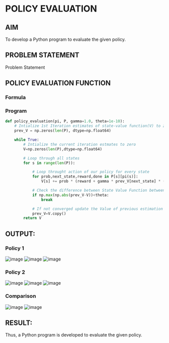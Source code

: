 # POLICY EVALUATION

## AIM
To develop a Python program to evaluate the given policy.

## PROBLEM STATEMENT
Problem Statement

## POLICY EVALUATION FUNCTION

### Formula

### Program
```py
def policy_evaluation(pi, P, gamma=1.0, theta=1e-10):
    # Intialize 1st Iteration estimates of state-value function(V) to zero
    prev_V = np.zeros(len(P), dtype=np.float64)

    while True:
        # Intialize the current iteration estmates to zero
        V=np.zeros(len(P),dtype=np.float64)

        # Loop through all states
        for s in range(len(P)):

            # Loop throught action of our policy for every state
            for prob,next_state,reward,done in P[s][pi(s)]:
                V[s] += prob * (reward + gamma * prev_V[next_state] * (not done))

            # Check the difference between State Value Function between after each iteration, to see whetehr it have converged 
            if np.max(np.abs(prev_V-V))<theta:
                break

            # If not converged update the Value of previous estimation with current estimations
            prev_V=V.copy()
        return V
```

## OUTPUT:
### Policy 1
![image](https://github.com/ShafeeqAhamedS/RL_2_Policy_Eval/assets/93427237/0a210271-47e9-4ea5-ab83-35053faaf4a5)
![image](https://github.com/ShafeeqAhamedS/RL_2_Policy_Eval/assets/93427237/b3b933fd-60c8-48ec-b45b-07721b2d58bd)
![image](https://github.com/ShafeeqAhamedS/RL_2_Policy_Eval/assets/93427237/c8ec140b-ac35-41cb-b068-d2e3f66fbc3b)
### Policy 2
![image](https://github.com/ShafeeqAhamedS/RL_2_Policy_Eval/assets/93427237/c5863b33-0d56-45e6-9836-3b69f9515c4d)
![image](https://github.com/ShafeeqAhamedS/RL_2_Policy_Eval/assets/93427237/f1875c9e-91fb-467c-ad63-df77c705ae0a)
![image](https://github.com/ShafeeqAhamedS/RL_2_Policy_Eval/assets/93427237/0435f712-b2a4-44e8-ab64-a37fde842551)
### Comparison
![image](https://github.com/ShafeeqAhamedS/RL_2_Policy_Eval/assets/93427237/4c85b228-5826-43a1-9733-44a99a57cb42)
![image](https://github.com/ShafeeqAhamedS/RL_2_Policy_Eval/assets/93427237/4c0e961c-301e-4d9b-96cc-cdeb490f13c9)


## RESULT:
Thus, a Python program is developed to evaluate the given policy.

